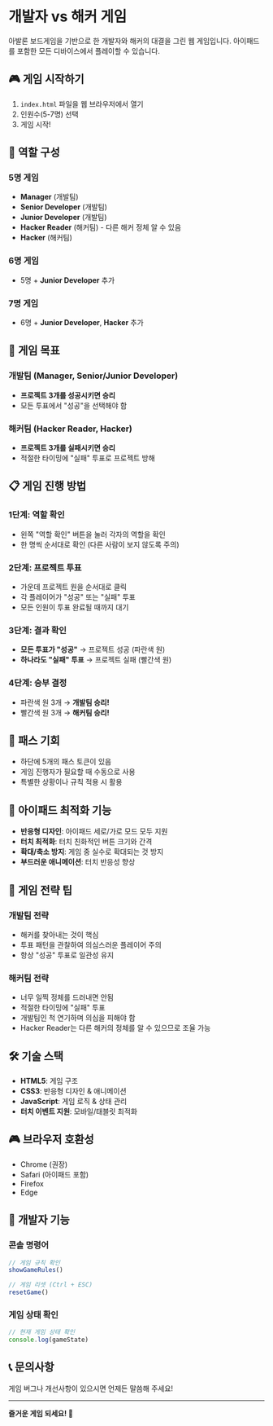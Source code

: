 # 개발자 vs 해커 게임

아발론 보드게임을 기반으로 한 개발자와 해커의 대결을 그린 웹 게임입니다. 아이패드를 포함한 모든 디바이스에서 플레이할 수 있습니다.

## 🎮 게임 시작하기

1. `index.html` 파일을 웹 브라우저에서 열기
2. 인원수(5-7명) 선택
3. 게임 시작!

## 👥 역할 구성

### 5명 게임
- **Manager** (개발팀)
- **Senior Developer** (개발팀) 
- **Junior Developer** (개발팀)
- **Hacker Reader** (해커팀) - 다른 해커 정체 알 수 있음
- **Hacker** (해커팀)

### 6명 게임
- 5명 + **Junior Developer** 추가

### 7명 게임  
- 6명 + **Junior Developer**, **Hacker** 추가

## 🎯 게임 목표

### 개발팀 (Manager, Senior/Junior Developer)
- **프로젝트 3개를 성공시키면 승리**
- 모든 투표에서 "성공"을 선택해야 함

### 해커팀 (Hacker Reader, Hacker)
- **프로젝트 3개를 실패시키면 승리**
- 적절한 타이밍에 "실패" 투표로 프로젝트 방해

## 📋 게임 진행 방법

### 1단계: 역할 확인
- 왼쪽 "역할 확인" 버튼을 눌러 각자의 역할을 확인
- 한 명씩 순서대로 확인 (다른 사람이 보지 않도록 주의)

### 2단계: 프로젝트 투표
- 가운데 프로젝트 원을 순서대로 클릭
- 각 플레이어가 "성공" 또는 "실패" 투표
- 모든 인원이 투표 완료될 때까지 대기

### 3단계: 결과 확인
- **모든 투표가 "성공"** → 프로젝트 성공 (파란색 원)
- **하나라도 "실패" 투표** → 프로젝트 실패 (빨간색 원)

### 4단계: 승부 결정
- 파란색 원 3개 → **개발팀 승리!**
- 빨간색 원 3개 → **해커팀 승리!**

## 🎫 패스 기회

- 하단에 5개의 패스 토큰이 있음
- 게임 진행자가 필요할 때 수동으로 사용
- 특별한 상황이나 규칙 적용 시 활용

## 📱 아이패드 최적화 기능

- **반응형 디자인**: 아이패드 세로/가로 모드 모두 지원
- **터치 최적화**: 터치 친화적인 버튼 크기와 간격
- **확대/축소 방지**: 게임 중 실수로 확대되는 것 방지
- **부드러운 애니메이션**: 터치 반응성 향상

## 🎪 게임 전략 팁

### 개발팀 전략
- 해커를 찾아내는 것이 핵심
- 투표 패턴을 관찰하여 의심스러운 플레이어 주의
- 항상 "성공" 투표로 일관성 유지

### 해커팀 전략  
- 너무 일찍 정체를 드러내면 안됨
- 적절한 타이밍에 "실패" 투표
- 개발팀인 척 연기하며 의심을 피해야 함
- Hacker Reader는 다른 해커의 정체를 알 수 있으므로 조율 가능

## 🛠 기술 스택

- **HTML5**: 게임 구조
- **CSS3**: 반응형 디자인 & 애니메이션
- **JavaScript**: 게임 로직 & 상태 관리
- **터치 이벤트 지원**: 모바일/태블릿 최적화

## 🎮 브라우저 호환성

- Chrome (권장)
- Safari (아이패드 포함)
- Firefox  
- Edge

## 🔧 개발자 기능

### 콘솔 명령어
```javascript
// 게임 규칙 확인
showGameRules()

// 게임 리셋 (Ctrl + ESC)
resetGame()
```

### 게임 상태 확인
```javascript
// 현재 게임 상태 확인
console.log(gameState)
```

## 📞 문의사항

게임 버그나 개선사항이 있으시면 언제든 말씀해 주세요!

---

**즐거운 게임 되세요! 🎉** 